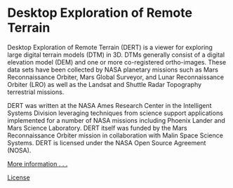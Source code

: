 # Desktop Exploration of Remote Terrain

Desktop Exploration of Remote Terrain (DERT) is a viewer for exploring large digital terrain models (DTM) in 3D. DTMs generally consist of a digital elevation model (DEM) and one or more co-registered ortho-images. These data sets have been collected by NASA planetary missions such as Mars Reconnaissance Orbiter, Mars Global Surveyor, and Lunar Reconnaissance Orbiter (LRO) as well as the Landsat and Shuttle Radar Topography terrestrial missions.

DERT was written at the NASA Ames Research Center in the Intelligent Systems Division leveraging techniques from science support applications implemented for a number of NASA missions including Phoenix Lander and Mars Science Laboratory. DERT itself was funded by the Mars Reconnaissance Orbiter mission in collaboration with Malin Space Science Systems. DERT is licensed under the NASA Open Source Agreement (NOSA).

[More information . . .](https://github.com/nasa/DERT/wiki)

[License](https://github.com/nasa/DERT/blob/master/LICENSE.md)
